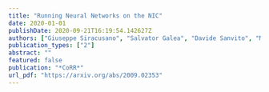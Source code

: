 ```yaml
---
title: "Running Neural Networks on the NIC"
date: 2020-01-01
publishDate: 2020-09-21T16:19:54.142627Z
authors: ["Giuseppe Siracusano", "Salvator Galea", "Davide Sanvito", "Mohammad Malekzadeh", "Hamed Haddadi", "Gianni Antichi", "Roberto Bifulco"]
publication_types: ["2"]
abstract: ""
featured: false
publication: "*CoRR*"
url_pdf: "https://arxiv.org/abs/2009.02353"
---
```


